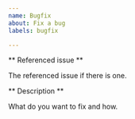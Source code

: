 ```yaml
---
name: Bugfix
about: Fix a bug
labels: bugfix

---
```


** Referenced issue **

The referenced issue if there is one.

** Description **

What do you want to fix and how.

